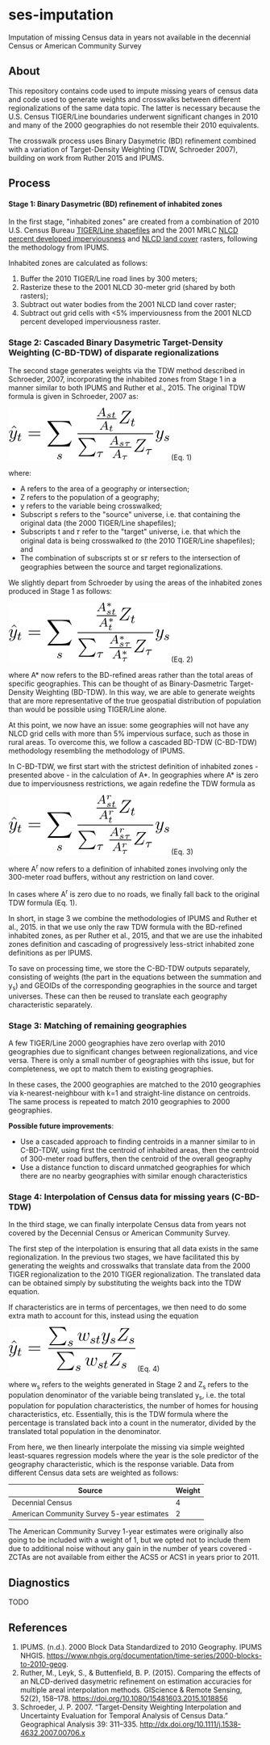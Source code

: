 # ses-imputation

Imputation of missing Census data in years not available in the decennial Census or American Community Survey

## About

This repository contains code used to impute missing years of census data and code used to generate weights and crosswalks between different regionalizations of the same data topic. The latter is necessary because the U.S. Census TIGER/Line boundaries underwent significant changes in 2010 and many of the 2000 geographies do not resemble their 2010 equivalents.

The crosswalk process uses Binary Dasymetric (BD) refinement combined with a variation of Target-Density Weighting (TDW, Schroeder 2007), building on work from Ruther 2015 and IPUMS.

## Process

#### Stage 1: Binary Dasymetric (BD) refinement of inhabited zones

In the first stage, "inhabited zones" are created from a combination of 2010 U.S. Census Bureau [TIGER/Line shapefiles](https://www.census.gov/geographies/mapping-files/time-series/geo/tiger-line-file.html) and the 2001 MRLC [NLCD percent developed imperviousness](https://www.mrlc.gov/data/nlcd-2001-percent-developed-imperviousness-conus) and [NLCD land cover](https://www.mrlc.gov/data/nlcd-2001-land-cover-conus) rasters, following the methodology from IPUMS.

Inhabited zones are calculated as follows:

1. Buffer the 2010 TIGER/Line road lines by 300 meters;
2. Rasterize these to the 2001 NLCD 30-meter grid (shared by both rasters);
3. Subtract out water bodies from the 2001 NLCD land cover raster;
4. Subtract out grid cells with <5% imperviousness from the 2001 NLCD percent developed imperviousness raster.

### Stage 2: Cascaded Binary Dasymetric Target-Density Weighting (C-BD-TDW) of disparate regionalizations

The second stage generates weights via the TDW method described in Schroeder, 2007, incorporating the inhabited zones from Stage 1 in a manner similar to both IPUMS and Ruther et al., 2015. The original TDW formula is given in Schroeder, 2007 as:

![](static/tdw.svg) (Eq. 1)

where:

* A refers to the area of a geography or intersection;
* Z refers to the population of a geography;
* y refers to the variable being crosswalked;
* Subscript s refers to the "source" universe, i.e. that containing the original data (the 2000 TIGER/Line shapefiles);
* Subscripts t and 𝜏 refer to the "target" universe, i.e. that which the original data is being crosswalked *to* (the 2010 TIGER/Line shapefiles); and
* The combination of subscripts st or s𝜏 refers to the intersection of geographies between the source and target regionalizations.

We slightly depart from Schroeder by using the areas of the inhabited zones produced in Stage 1 as follows:

![](static/tdw2.svg) (Eq. 2)

where A\* now refers to the BD-refined areas rather than the total areas of specific geographies. This can be thought of as Binary-Dasmetric Target-Density Weighting (BD-TDW). In this way, we are able to generate weights that are more representative of the true geospatial distribution of population than would be possible using TIGER/Line alone.

At this point, we now have an issue: some geographies will not have any NLCD grid cells with more than 5% impervious surface, such as those in rural areas. To overcome this, we follow a cascaded BD-TDW (C-BD-TDW) methodology resembling the methodology of IPUMS.

In C-BD-TDW, we first start with the strictest definition of inhabited zones - presented above - in the calculation of A\*. In geographies where A\* is zero due to imperviousness restrictions, we again redefine the TDW formula as

![](static/tdw3.svg) (Eq. 3)

where A<sup>r</sup> now refers to a definition of inhabited zones involving only the 300-meter road buffers, without any restriction on land cover.

In cases where A<sup>r</sup> is zero due to no roads, we finally fall back to the original TDW formula (Eq. 1).

In short, in stage 3 we combine the methodologies of IPUMS and Ruther et al., 2015. in that we use only the raw TDW formula with the BD-refined inhabited zones, as per Ruther et al., 2015, and that we are use the inhabited zones definition and cascading of progressively less-strict inhabited zone definitions as per IPUMS.

To save on processing time, we store the C-BD-TDW outputs separately, consisting of weights (the part in the equations between the summation and y<sub>s</sub>) and GEOIDs of the corresponding geographies in the source and target universes. These can then be reused to translate each geography characteristic separately.

### Stage 3: Matching of remaining geographies

A few TIGER/Line 2000 geographies have zero overlap with 2010 geographies due to significant changes between regionalizations, and vice versa. There is only a small number of geographies with tihs issue, but for completeness, we opt to match them to existing geographies.

In these cases, the 2000 geographies are matched to the 2010 geographies via k-nearest-neighbour with k=1 and straight-line distance on centroids. The same process is repeated to match 2010 geographies to 2000 geographies.

**Possible future improvements**:

* Use a cascaded approach to finding centroids in a manner similar to in C-BD-TDW, using first the centroid of inhabited areas, then the centroid of 300-meter road buffers, then the centroid of the overall geography
* Use a distance function to discard unmatched geographies for which there are no nearby geographies with similar enough characteristics

### Stage 4: Interpolation of Census data for missing years (C-BD-TDW)

In the third stage, we can finally interpolate Census data from years not covered by the Decennial Census or American Community Survey.

The first step of the interpolation is ensuring that all data exists in the same regionalization. In the previous two stages, we have facilitated this by generating the weights and crosswalks that translate data from the 2000 TIGER regionalization to the 2010 TIGER regionalization. The translated data can be obtained simply by substituting the weights back into the TDW equation.

If characteristics are in terms of percentages, we then need to do some extra math to account for this, instead using the equation

![](static/tdwpct.svg) (Eq. 4)

where w<sub>s</sub> refers to the weights generated in Stage 2 and Z<sub>s</sub> refers to the population denominator of the variable being translated y<sub>s</sub>, i.e. the total population for population characteristics, the number of homes for housing characteristics, etc. Essentially, this is the TDW formula where the percentage is translated back into a count in the numerator, divided by the translated total population in the denominator.

From here, we then linearly interpolate the missing via simple weighted least-squares regression models where the year is the sole predictor of the geography characteristic, which is the response variable. Data from different Census data sets are weighted as follows:

| Source                                     | Weight |
|--------------------------------------------|--------|
| Decennial Census                           | 4      |
| American Community Survey 5-year estimates | 2      |

The American Community Survey 1-year estimates were originally also going to be included with a weight of 1, but we opted not to include them due to additional noise without any gain in the number of years covered - ZCTAs are not available from either the ACS5 or ACS1 in years prior to 2011.

## Diagnostics

TODO

## References

1. IPUMS. (n.d.). 2000 Block Data Standardized to 2010 Geography. IPUMS NHGIS. https://www.nhgis.org/documentation/time-series/2000-blocks-to-2010-geog. 
2. Ruther, M., Leyk, S., & Buttenfield, B. P. (2015). Comparing the effects of an NLCD-derived dasymetric refinement on estimation accuracies for multiple areal interpolation methods. GIScience & Remote Sensing, 52(2), 158–178. https://doi.org/10.1080/15481603.2015.1018856 
2. Schroeder, J. P. 2007. “Target-Density Weighting Interpolation and Uncertainty Evaluation for Temporal Analysis of Census Data.” Geographical Analysis 39: 311–335. http://dx.doi.org/10.1111/j.1538-4632.2007.00706.x
